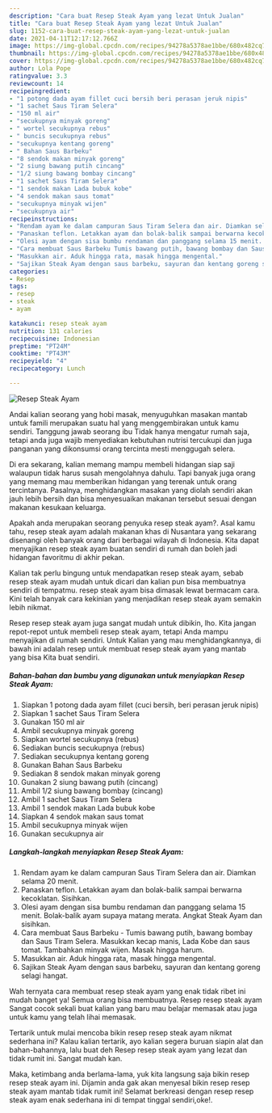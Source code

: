 ```yaml
---
description: "Cara buat Resep Steak Ayam yang lezat Untuk Jualan"
title: "Cara buat Resep Steak Ayam yang lezat Untuk Jualan"
slug: 1152-cara-buat-resep-steak-ayam-yang-lezat-untuk-jualan
date: 2021-04-11T12:17:12.766Z
image: https://img-global.cpcdn.com/recipes/94278a5378ae1bbe/680x482cq70/resep-steak-ayam-foto-resep-utama.jpg
thumbnail: https://img-global.cpcdn.com/recipes/94278a5378ae1bbe/680x482cq70/resep-steak-ayam-foto-resep-utama.jpg
cover: https://img-global.cpcdn.com/recipes/94278a5378ae1bbe/680x482cq70/resep-steak-ayam-foto-resep-utama.jpg
author: Lola Pope
ratingvalue: 3.3
reviewcount: 14
recipeingredient:
- "1 potong dada ayam fillet cuci bersih beri perasan jeruk nipis"
- "1 sachet Saus Tiram Selera"
- "150 ml air"
- "secukupnya minyak goreng"
- " wortel secukupnya rebus"
- " buncis secukupnya rebus"
- "secukupnya kentang goreng"
- " Bahan Saus Barbeku"
- "8 sendok makan minyak goreng"
- "2 siung bawang putih cincang"
- "1/2 siung bawang bombay cincang"
- "1 sachet Saus Tiram Selera"
- "1 sendok makan Lada bubuk kobe"
- "4 sendok makan saus tomat"
- "secukupnya minyak wijen"
- "secukupnya air"
recipeinstructions:
- "Rendam ayam ke dalam campuran Saus Tiram Selera dan air. Diamkan selama 20 menit."
- "Panaskan teflon. Letakkan ayam dan bolak-balik sampai berwarna kecoklatan. Sisihkan."
- "Olesi ayam dengan sisa bumbu rendaman dan panggang selama 15 menit. Bolak-balik ayam supaya matang merata. Angkat Steak Ayam dan sisihkan."
- "Cara membuat Saus Barbeku Tumis bawang putih, bawang bombay dan Saus Tiram Selera. Masukkan kecap manis, Lada Kobe dan saus tomat. Tambahkan minyak wijen. Masak hingga harum."
- "Masukkan air. Aduk hingga rata, masak hingga mengental."
- "Sajikan Steak Ayam dengan saus barbeku, sayuran dan kentang goreng selagi hangat."
categories:
- Resep
tags:
- resep
- steak
- ayam

katakunci: resep steak ayam 
nutrition: 131 calories
recipecuisine: Indonesian
preptime: "PT24M"
cooktime: "PT43M"
recipeyield: "4"
recipecategory: Lunch

---
```



![Resep Steak Ayam](https://img-global.cpcdn.com/recipes/94278a5378ae1bbe/680x482cq70/resep-steak-ayam-foto-resep-utama.jpg)

Andai kalian seorang yang hobi masak, menyuguhkan masakan mantab untuk famili merupakan suatu hal yang menggembirakan untuk kamu sendiri. Tanggung jawab seorang ibu Tidak hanya mengatur rumah saja, tetapi anda juga wajib menyediakan kebutuhan nutrisi tercukupi dan juga panganan yang dikonsumsi orang tercinta mesti menggugah selera.

Di era  sekarang, kalian memang mampu membeli hidangan siap saji walaupun tidak harus susah mengolahnya dahulu. Tapi banyak juga orang yang memang mau memberikan hidangan yang terenak untuk orang tercintanya. Pasalnya, menghidangkan masakan yang diolah sendiri akan jauh lebih bersih dan bisa menyesuaikan makanan tersebut sesuai dengan makanan kesukaan keluarga. 



Apakah anda merupakan seorang penyuka resep steak ayam?. Asal kamu tahu, resep steak ayam adalah makanan khas di Nusantara yang sekarang disenangi oleh banyak orang dari berbagai wilayah di Indonesia. Kita dapat menyajikan resep steak ayam buatan sendiri di rumah dan boleh jadi hidangan favoritmu di akhir pekan.

Kalian tak perlu bingung untuk mendapatkan resep steak ayam, sebab resep steak ayam mudah untuk dicari dan kalian pun bisa membuatnya sendiri di tempatmu. resep steak ayam bisa dimasak lewat bermacam cara. Kini telah banyak cara kekinian yang menjadikan resep steak ayam semakin lebih nikmat.

Resep resep steak ayam juga sangat mudah untuk dibikin, lho. Kita jangan repot-repot untuk membeli resep steak ayam, tetapi Anda mampu menyajikan di rumah sendiri. Untuk Kalian yang mau menghidangkannya, di bawah ini adalah resep untuk membuat resep steak ayam yang mantab yang bisa Kita buat sendiri.

<!--inarticleads1-->

##### Bahan-bahan dan bumbu yang digunakan untuk menyiapkan Resep Steak Ayam:

1. Siapkan 1 potong dada ayam fillet (cuci bersih, beri perasan jeruk nipis)
1. Siapkan 1 sachet Saus Tiram Selera
1. Gunakan 150 ml air
1. Ambil secukupnya minyak goreng
1. Siapkan  wortel secukupnya (rebus)
1. Sediakan  buncis secukupnya (rebus)
1. Sediakan secukupnya kentang goreng
1. Gunakan  Bahan Saus Barbeku
1. Sediakan 8 sendok makan minyak goreng
1. Gunakan 2 siung bawang putih (cincang)
1. Ambil 1/2 siung bawang bombay (cincang)
1. Ambil 1 sachet Saus Tiram Selera
1. Ambil 1 sendok makan Lada bubuk kobe
1. Siapkan 4 sendok makan saus tomat
1. Ambil secukupnya minyak wijen
1. Gunakan secukupnya air




<!--inarticleads2-->

##### Langkah-langkah menyiapkan Resep Steak Ayam:

1. Rendam ayam ke dalam campuran Saus Tiram Selera dan air. Diamkan selama 20 menit.
1. Panaskan teflon. Letakkan ayam dan bolak-balik sampai berwarna kecoklatan. Sisihkan.
1. Olesi ayam dengan sisa bumbu rendaman dan panggang selama 15 menit. Bolak-balik ayam supaya matang merata. Angkat Steak Ayam dan sisihkan.
1. Cara membuat Saus Barbeku - Tumis bawang putih, bawang bombay dan Saus Tiram Selera. Masukkan kecap manis, Lada Kobe dan saus tomat. Tambahkan minyak wijen. Masak hingga harum.
1. Masukkan air. Aduk hingga rata, masak hingga mengental.
1. Sajikan Steak Ayam dengan saus barbeku, sayuran dan kentang goreng selagi hangat.




Wah ternyata cara membuat resep steak ayam yang enak tidak ribet ini mudah banget ya! Semua orang bisa membuatnya. Resep resep steak ayam Sangat cocok sekali buat kalian yang baru mau belajar memasak atau juga untuk kamu yang telah lihai memasak.

Tertarik untuk mulai mencoba bikin resep resep steak ayam nikmat sederhana ini? Kalau kalian tertarik, ayo kalian segera buruan siapin alat dan bahan-bahannya, lalu buat deh Resep resep steak ayam yang lezat dan tidak rumit ini. Sangat mudah kan. 

Maka, ketimbang anda berlama-lama, yuk kita langsung saja bikin resep resep steak ayam ini. Dijamin anda gak akan menyesal bikin resep resep steak ayam mantab tidak rumit ini! Selamat berkreasi dengan resep resep steak ayam enak sederhana ini di tempat tinggal sendiri,oke!.

